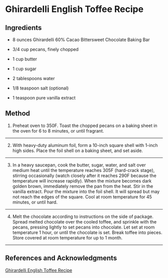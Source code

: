 # Ghirardelli English Toffee Recipe

## Ingredients

- 8 ounces Ghirardelli 60% Cacao Bittersweet Chocolate Baking Bar

- 3/4 cup pecans, finely chopped

- 1 cup butter

- 1 cup sugar

- 2 tablespoons water

- 1/8 teaspoon salt (optional)

- 1 teaspoon pure vanilla extract

## Method

1. Preheat oven to 350F. Toast the chopped pecans on a baking sheet in the oven for 6 to 8 minutes, or until fragrant.
---
2. With heavy-duty aluminum foil, form a 10-inch square shell with 1-inch high sides. Place the foil shell on a baking sheet, and set aside.
---
3. In a heavy saucepan, cook the butter, sugar, water, and salt over medium heat until the temperature reaches 305F (hard-crack stage), stirring occasionally (watch closely after it reaches 290F because the temperature will increase rapidly). When the mixture becomes dark golden brown, immediately remove the pan from the heat. Stir in the vanilla extract. Pour the mixture into the foil shell. It will spread but may not reach the edges of the square. Cool at room temperature for 45 minutes, or until hard.
---
4. Melt the chocolate according to instructions on the side of package. Spread melted chocolate over the cooled toffee, and sprinkle with the pecans, pressing lightly to set pecans into chocolate. Let set at room temperature 1 hour, or until the chocolate is set. Break toffee into pieces. Store covered at room temperature for up to 1 month.
---

## References and Acknowledgments

[Ghirardelli English Toffee Recipe](http://www.piarecipes.com/2012/11/ghirardelli-english-toffee-recipe.html)
